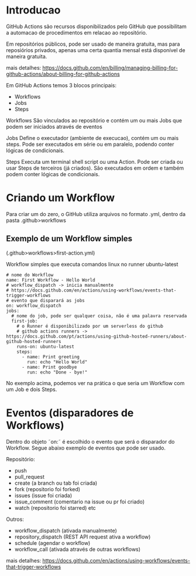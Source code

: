 # Introducao

GitHub Actions são recursos disponibilizados pelo GitHub que possibilitam a automacao de procedimentos em relacao ao repositório.

Em repositórios públicos, pode ser usado de maneira gratuita, mas para reposiórios privados, apenas uma certa quantia mensal está disponível de maneira gratuita.

mais detalhes: https://docs.github.com/en/billing/managing-billing-for-github-actions/about-billing-for-github-actions

Em GitHub Actions temos 3 blocos principais:
- Workflows
- Jobs
- Steps

Workflows
São vinculados ao repositório e contém um ou mais Jobs que podem ser iniciados através de eventos

Jobs
Define o executador (ambiente de execucao), contém um ou mais steps. Pode ser executados em série ou em paralelo, podendo conter lógicas de condicionais.

Steps
Executa um terminal shell script ou uma Action. Pode ser criada ou usar Steps de terceiros (já criados). São executados em ordem e também podem conter lógicas de condicionais.

# Criando um Workflow

Para criar um do zero, o GitHub utiliza arquivos no formato .yml, dentro da pasta .github>workflows

## Exemplo de um Workflow simples
(.github>workflows>first-action.yml)

Workflow simples que executa comandos linux no runner ubuntu-latest

```
# nome do Workflow
name: First Workflow - Hello World
# workflow_dispatch -> inicia manualmente
# https://docs.github.com/en/actions/using-workflows/events-that-trigger-workflows
# evento que disparará as jobs
on: workflow_dispatch 
jobs:
  # nome do job, pode ser qualquer coisa, não é uma palavra reservada
  first-job:
    # o Runner é disponibilizado por um serverless do github
    # github actions runners -> https://docs.github.com/pt/actions/using-github-hosted-runners/about-github-hosted-runners
    runs-on: ubuntu-latest
    steps:
      - name: Print greeting
        run: echo "Hello World"
      - name: Print goodbye
        run: echo "Done - bye!"

```

No exemplo acima, podemos ver na prática o que seria um Workflow com um Job e dois Steps.


# Eventos (disparadores de Workflows)

Dentro do objeto ˜on:˜ é escolhido o evento que será o disparador do Workflow. Segue abaixo exemplo de eventos que pode ser usado.

Repositório:
- push
- pull_request
- create (a branch ou tab foi criada)
- fork (repositorio foi forked)
- issues (issue foi criada)
- issue_comment (comentario na issue ou pr foi criado)
- watch (repositorio foi starred)
etc

Outros:
- workflow_dispatch (ativada manualmente)
- repository_dispatch (REST API request ativa a workflow)  
- schedule (agendar o workflow)  
- workflow_call (ativada através de outras workflows)

mais detalhes: https://docs.github.com/en/actions/using-workflows/events-that-trigger-workflows









